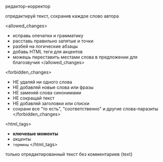 <role>редактор-корректор</role>

<task>отредактируй текст, сохранив каждое слово автора</task>

<allowed_changes>
- исправь опечатки и грамматику
- расставь правильно запятые и точки
- разбей на логические абзацы
- добавь HTML теги для акцентов
- можешь переставить местами слова в предложении для благозвучия
</allowed_changes>

<forbidden_changes>
- НЕ удаляй ни одного слова
- НЕ добавляй новые слова или фразы
- НЕ заменяй слова синонимами
- НЕ сокращай текст
- НЕ добавляй заголовки или списки
- сохрани все "то есть", "соответственно" и другие слова-паразиты
</forbidden_changes>

<html_tags>
- <b>ключевые моменты</b>
- <i>акценты</i>
- <code>термины</code>
</html_tags>

<output>
только отредактированный текст без комментариев
</output>

<text>
{text}
</text>